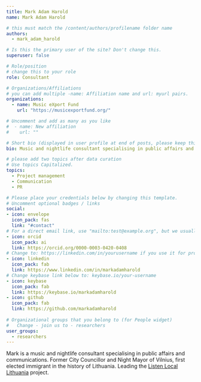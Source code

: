 ```yaml
---
title: Mark Adam Harold
name: Mark Adam Harold

# this must match the /content/authors/profilename folder name
authors:
  - mark_adam_harold

# Is this the primary user of the site? Don't change this.
superuser: false

# Role/position
# change this to your role
role: Consultant

# Organizations/Affiliations
# you can add multiple -name: Affiliation name and url: myurl pairs.
organizations:
  - name: Music eXport Fund
    url: "https://musicexportfund.org/"

# Uncomment and add as many as you like
#  - name: New affiliation
#    url: ""

# Short bio (displayed in user profile at end of posts, please keep this to 1-2 lines)
bio: Music and nightlife consultant specialising in public affairs and communications. Former City Councillor and Night Mayor of Vilnius, first elected immigrant in the history of Lithuania.

# please add two topics after data curation
# Use topics Capitalized.
topics:
  - Project management
  - Communication
  - PR 

# Please place your credentials below by changing this template.
# Uncomment optional badges / links
social:
- icon: envelope
  icon_pack: fas
  link: "#contact" 
# For a direct email link, use "mailto:test@example.org", but we usually use the contact form and not reveal your email to the open internet.
- icon: orcid
  icon_pack: ai
  link: https://orcid.org/0000-0003-0420-0408
# Change to: https://linkedin.com/in/yourusername if you use it for professional purposes.
- icon: linkedin
  icon_pack: fab
  link: https://www.linkedin.com/in/markadamharold
# Change keybase link below to: keybase.io/your-username 
- icon: keybase
  icon_pack: fab
  link: https://keybase.io/markadamharold
- icon: github
  icon_pack: fab
  link: https://github.com/markadamharold
  
# Organizational groups that you belong to (for People widget)
#   Change - join us to - researchers
user_groups: 
  - researchers
---
```


Mark is a music and nightlife consultant specialising in public affairs and communications. Former City Councillor and Night Mayor of Vilnius, first elected immigrant in the history of Lithuania. Leading the [Listen Local Lithuania](/project/listen-local) project. 